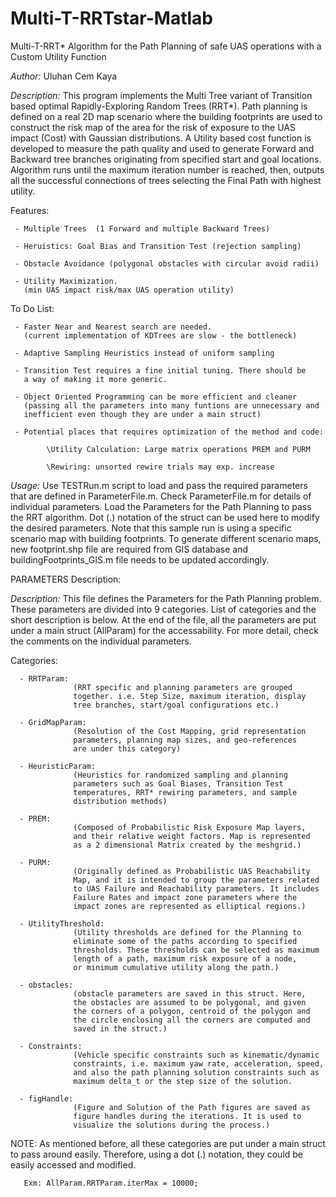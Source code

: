 # Multi-T-RRTstar-Matlab
Multi-T-RRT* Algorithm for the Path Planning of safe UAS operations with a Custom Utility Function

*Author:* Uluhan Cem Kaya
 
*Description:* This program implements the Multi Tree variant of
Transition based optimal Rapidly-Exploring Random Trees (RRT*). 
Path planning is defined on a real 2D map scenario where the building
footprints are used to construct the risk map of the area for the risk of 
exposure to the UAS impact (Cost) with Gaussian distributions. A Utility 
based cost function is developed to measure the path quality and used to 
generate Forward and Backward tree branches originating from specified 
start and goal locations. Algorithm runs until the maximum iteration 
number is reached, then, outputs all the successful connections of trees 
selecting the Final Path with highest utility. 
 
 Features:
 
     - Multiple Trees  (1 Forward and multiple Backward Trees)
     
     - Heruistics: Goal Bias and Transition Test (rejection sampling)
     
     - Obstacle Avoidance (polygonal obstacles with circular avoid radii)
     
     - Utility Maximization. 
       (min UAS impact risk/max UAS operation utility)

To Do List:

     - Faster Near and Nearest search are needed.
       (current implementation of KDTrees are slow - the bottleneck)
       
     - Adaptive Sampling Heuristics instead of uniform sampling
     
     - Transition Test requires a fine initial tuning. There should be 
       a way of making it more generic.
       
     - Object Oriented Programming can be more efficient and cleaner
       (passing all the parameters into many funtions are unnecessary and
       inefficient even though they are under a main struct)
       
     - Potential places that requires optimization of the method and code:
     
            \Utility Calculation: Large matrix operations PREM and PURM
	    
            \Rewiring: unsorted rewire trials may exp. increase

*Usage:* Use TESTRun.m script to load and pass the required parameters 
         that are defined in ParameterFile.m.
         Check ParameterFile.m for details of individual parameters.
	 Load the Parameters for the Path Planning to pass the RRT
	 algorithm. Dot (.) notation of the struct can be used here to
     	 modify the desired parameters. Note that this sample run
is using a specific scenario map with building footprints. To generate
different scenario maps, new footprint.shp file are required from GIS database
and buildingFootprints_GIS.m file needs to be updated accordingly.


 

PARAMETERS Description:

*Description:* This file defines the Parameters for the Path Planning
problem. These parameters are divided into 9 categories. List of
categories and the short description is below. At the end of the file, 
all the parameters are put under a main struct (AllParam) for the 
accessability. For more detail, check the comments on the individual parameters.

Categories:

      - RRTParam:
                  (RRT specific and planning parameters are grouped 
                  together. i.e. Step Size, maximum iteration, display 
                  tree branches, start/goal configurations etc.) 

      - GridMapParam:
                  (Resolution of the Cost Mapping, grid representation 
                  parameters, planning map sizes, and geo-references 
                  are under this category)

      - HeuristicParam:
                  (Heuristics for randomized sampling and planning
                  parameters such as Goal Biases, Transition Test
                  temperatures, RRT* rewiring parameters, and sample
                  distribution methods)

      - PREM:
                  (Composed of Probabilistic Risk Exposure Map layers,
                  and their relative weight factors. Map is represented
                  as a 2 dimensional Matrix created by the meshgrid.)

      - PURM:
                  (Originally defined as Probabilistic UAS Reachability
                  Map, and it is intended to group the parameters related
                  to UAS Failure and Reachability parameters. It includes
                  Failure Rates and impact zone parameters where the
                  impact zones are represented as elliptical regions.)

      - UtilityThreshold:
                  (Utility thresholds are defined for the Planning to
                  eliminate some of the paths according to specified
                  thresholds. These thresholds can be selected as maximum
                  length of a path, maximum risk exposure of a node,
                  or minimum cumulative utility along the path.)

      - obstacles:
                  (obstacle parameters are saved in this struct. Here,
                  the obstacles are assumed to be polygonal, and given
                  the corners of a polygon, centroid of the polygon and
                  the circle enclosing all the corners are computed and
                  saved in the struct.)

      - Constraints:
                  (Vehicle specific constraints such as kinematic/dynamic
                  constraints, i.e. maximum yaw rate, acceleration, speed,
                  and also the path planning solution constraints such as 
                  maximum delta_t or the step size of the solution.

      - figHandle:
                  (Figure and Solution of the Path figures are saved as
                  figure handles during the iterations. It is used to
                  visualize the solutions during the process.)


 NOTE: As mentioned before, all these categories are put under a main
       struct to pass around easily. Therefore, using a dot (.) notation,
       they could be easily accessed and modified.

       Exm: AllParam.RRTParam.iterMax = 10000;

